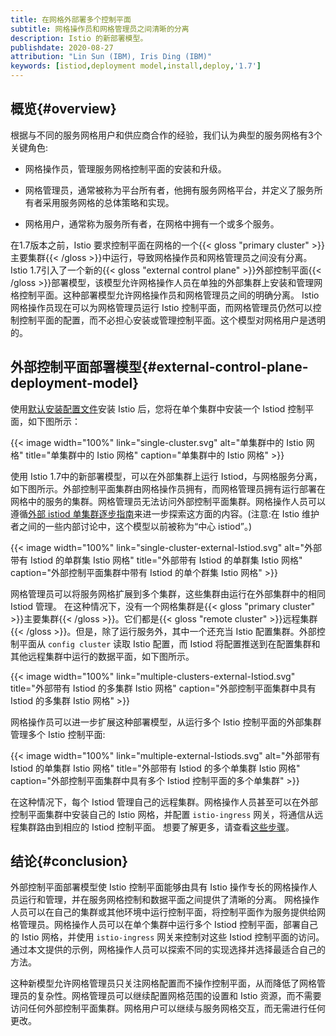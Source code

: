 ```yaml
---
title: 在网格外部署多个控制平面
subtitle: 网格操作员和网格管理员之间清晰的分离
description: Istio 的新部署模型。
publishdate: 2020-08-27
attribution: "Lin Sun (IBM), Iris Ding (IBM)"
keywords: [istiod,deployment model,install,deploy,'1.7']
---
```


## 概览{#overview}

根据与不同的服务网格用户和供应商合作的经验，我们认为典型的服务网格有3个关键角色:

* 网格操作员，管理服务网格控制平面的安装和升级。

* 网格管理员，通常被称为平台所有者，他拥有服务网格平台，并定义了服务所有者采用服务网格的总体策略和实现。

* 网格用户，通常称为服务所有者，在网格中拥有一个或多个服务。

在1.7版本之前，Istio 要求控制平面在网格的一个{{< gloss "primary cluster" >}}主要集群{{< /gloss >}}中运行，导致网格操作员和网格管理员之间没有分离。 Istio 1.7引入了一个新的{{< gloss "external control plane" >}}外部控制平面{{< /gloss >}}部署模型，该模型允许网格操作人员在单独的外部集群上安装和管理网格控制平面。这种部署模型允许网格操作员和网格管理员之间的明确分离。 Istio 网格操作员现在可以为网格管理员运行 Istio 控制平面，而网格管理员仍然可以控制控制平面的配置，而不必担心安装或管理控制平面。这个模型对网格用户是透明的。

## 外部控制平面部署模型{#external-control-plane-deployment-model}

使用[默认安装配置文件](/zh/docs/setup/install/istioctl/#install-istio-using-the-default-profile)安装 Istio 后，您将在单个集群中安装一个 Istiod 控制平面，如下图所示：

{{< image width="100%"
    link="single-cluster.svg"
    alt="单集群中的 Istio 网格"
    title="单集群中的 Istio 网格"
    caption="单集群中的 Istio 网格"
    >}}

使用 Istio 1.7中的新部署模型，可以在外部集群上运行 Istiod，与网格服务分离，如下图所示。外部控制平面集群由网格操作员拥有，而网格管理员拥有运行部署在网格中的服务的集群。网格管理员无法访问外部控制平面集群。网格操作人员可以遵循[外部 istiod 单集群逐步指南](https://github.com/istio/istio/wiki/External-Istiod-single-cluster-steps)来进一步探索这方面的内容。(注意:在 Istio 维护者之间的一些内部讨论中，这个模型以前被称为“中心 istiod”。)

{{< image width="100%"
    link="single-cluster-external-Istiod.svg"
    alt="外部带有 Istiod 的单群集 Istio 网格"
    title="外部带有 Istiod 的单群集 Istio 网格"
    caption="外部控制平面集群中带有 Istiod 的单个群集 Istio 网格"
    >}}

网格管理员可以将服务网格扩展到多个集群，这些集群由运行在外部集群中的相同 Istiod 管理。 在这种情况下，没有一个网格集群是{{< gloss "primary cluster" >}}主要集群{{< /gloss >}}。它们都是{{< gloss "remote cluster" >}}远程集群{{< /gloss >}}。但是，除了运行服务外，其中一个还充当 Istio 配置集群。外部控制平面从 `config cluster` 读取 Istio 配置，而 Istiod 将配置推送到在配置集群和其他远程集群中运行的数据平面，如下图所示。

{{< image width="100%"
    link="multiple-clusters-external-Istiod.svg"
    title="外部带有 Istiod 的多集群 Istio 网格"
    caption="外部控制平面集群中具有 Istiod 的多集群 Istio 网格"
    >}}

网格操作员可以进一步扩展这种部署模型，从运行多个 Istio 控制平面的外部集群管理多个 Istio 控制平面:

{{< image width="100%"
    link="multiple-external-Istiods.svg"
    alt="外部带有 Istiod 的单集群 Istio 网格"
    title="外部带有 Istiod 的多个单集群 Istio 网格"
    caption="外部控制平面集群中具有多个 Istiod 控制平面的多个单集群"
    >}}

在这种情况下，每个 Istiod 管理自己的远程集群。网格操作人员甚至可以在外部控制平面集群中安装自己的 Istio 网格，并配置 `istio-ingress` 网关，将通信从远程集群路由到相应的 Istiod 控制平面。 想要了解更多，请查看[这些步骤](https://github.com/istio/istio/wiki/External-Istiod-single-cluster-steps#deploy-istio-mesh-on-external-control-plane-cluster-to-manage-traffic-to-istiod-deployments)。

## 结论{#conclusion}

外部控制平面部署模型使 Istio 控制平面能够由具有 Istio 操作专长的网格操作人员运行和管理，并在服务网格控制和数据平面之间提供了清晰的分离。 网格操作人员可以在自己的集群或其他环境中运行控制平面，将控制平面作为服务提供给网格管理员。网格操作人员可以在单个集群中运行多个 Istiod 控制平面，部署自己的 Istio 网格，并使用 `istio-ingress` 网关来控制对这些 Istiod 控制平面的访问。通过本文提供的示例，网格操作人员可以探索不同的实现选择并选择最适合自己的方法。

这种新模型允许网格管理员只关注网格配置而不操作控制平面，从而降低了网格管理员的复杂性。网格管理员可以继续配置网格范围的设置和 Istio 资源，而不需要访问任何外部控制平面集群。网格用户可以继续与服务网格交互，而无需进行任何更改。

